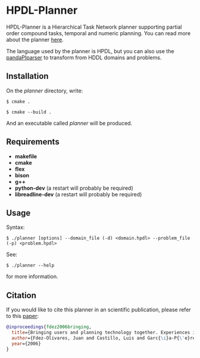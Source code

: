# HPDL-Planner

HPDL-Planner is a Hierarchical Task Network planner supporting partial order compound tasks, temporal and numeric planning.
You can read more about the planner [here](https://www.aaai.org/Papers/ICAPS/2006/ICAPS06-007.pdf).

The language used by the planner is HPDL, but you can also use the [pandaPIparser](https://github.com/panda-planner-dev/pandaPIparser) to transform from HDDL domains and problems.

## Installation

On the _planner_ directory, write:

```$ cmake . ``` 

```$ cmake --build . ``` 

And an executable called _planner_ will be produced.

## Requirements

- __makefile__
- __cmake__
- __flex__
- __bison__
- __g++__
- __python-dev__ (a restart will probably be required)
- __libreadline-dev__ (a restart will probably be required)

## Usage

Syntax: 

```$ ./planner [options] --domain_file (-d) <domain.hpdl> --problem_file (-p) <problem.hpdl>```

See: 

```$ ./planner --help``` 

for more information.

## Citation

If you would like to cite this planner in an scientific publication, please refer to this [paper](https://www.aaai.org/Papers/ICAPS/2006/ICAPS06-007.pdf):

```bibtex
@inproceedings{fdez2006bringing,
  title={Bringing users and planning technology together. Experiences in SIADEX},
  author={Fdez-Olivares, Juan and Castillo, Luis and Garc{\i}a-P{\'e}rez, Oscar and Palao, Francisco},
  year={2006}
}
```
